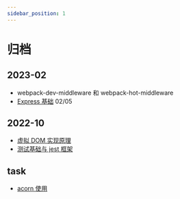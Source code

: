 ```yaml
---
sidebar_position: 1
---
```


# 归档

## 2023-02

- webpack-dev-middleware 和 webpack-hot-middleware
- [Express 基础](docs/c-nodejs/express/base.md) 02/05

## 2022-10

- [虚拟 DOM 实现原理](docs/c-vue/vdom.md)
- [测试基础与 jest 框架](docs/c-eng/test.md)

## task

- [acorn 使用](docs/c-eng/acorn.md)
